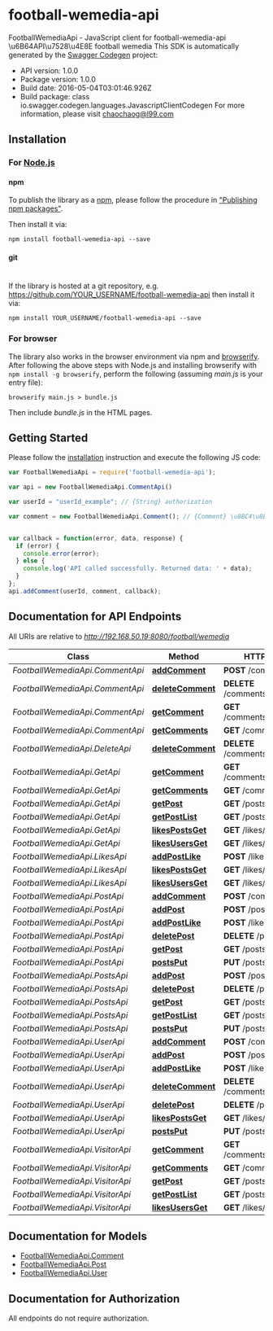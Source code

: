 # football-wemedia-api

FootballWemediaApi - JavaScript client for football-wemedia-api
\u6B64API\u7528\u4E8E football wemedia
This SDK is automatically generated by the [Swagger Codegen](https://github.com/swagger-api/swagger-codegen) project:

- API version: 1.0.0
- Package version: 1.0.0
- Build date: 2016-05-04T03:01:46.926Z
- Build package: class io.swagger.codegen.languages.JavascriptClientCodegen
For more information, please visit [chaochaog@l99.com](chaochaog@l99.com)

## Installation

### For [Node.js](https://nodejs.org/)

#### npm

To publish the library as a [npm](https://www.npmjs.com/),
please follow the procedure in ["Publishing npm packages"](https://docs.npmjs.com/getting-started/publishing-npm-packages).

Then install it via:

```shell
npm install football-wemedia-api --save
```

#### git
#
If the library is hosted at a git repository, e.g.
https://github.com/YOUR_USERNAME/football-wemedia-api
then install it via:

```shell
npm install YOUR_USERNAME/football-wemedia-api --save
```

### For browser

The library also works in the browser environment via npm and [browserify](http://browserify.org/). After following
the above steps with Node.js and installing browserify with `npm install -g browserify`,
perform the following (assuming *main.js* is your entry file):

```shell
browserify main.js > bundle.js
```

Then include *bundle.js* in the HTML pages.

## Getting Started

Please follow the [installation](#installation) instruction and execute the following JS code:

```javascript
var FootballWemediaApi = require('football-wemedia-api');

var api = new FootballWemediaApi.CommentApi()

var userId = "userId_example"; // {String} authorization

var comment = new FootballWemediaApi.Comment(); // {Comment} \u8BC4\u8BBA


var callback = function(error, data, response) {
  if (error) {
    console.error(error);
  } else {
    console.log('API called successfully. Returned data: ' + data);
  }
};
api.addComment(userId, comment, callback);

```

## Documentation for API Endpoints

All URIs are relative to *http://192.168.50.19:8080/football/wemedia*

Class | Method | HTTP request | Description
------------ | ------------- | ------------- | -------------
*FootballWemediaApi.CommentApi* | [**addComment**](docs/CommentApi.md#addComment) | **POST** /comments | \u8BC4\u8BBA
*FootballWemediaApi.CommentApi* | [**deleteComment**](docs/CommentApi.md#deleteComment) | **DELETE** /comments/{commentId} | \u7528\u6237\u5220\u9664Comment
*FootballWemediaApi.CommentApi* | [**getComment**](docs/CommentApi.md#getComment) | **GET** /comments/{commentId} | \u83B7\u5F97Post\u8BC4\u8BBA
*FootballWemediaApi.CommentApi* | [**getComments**](docs/CommentApi.md#getComments) | **GET** /comments | \u83B7\u5F97Post\u8BC4\u8BBA\u5217\u8868
*FootballWemediaApi.DeleteApi* | [**deleteComment**](docs/DeleteApi.md#deleteComment) | **DELETE** /comments/{commentId} | \u7528\u6237\u5220\u9664Comment
*FootballWemediaApi.GetApi* | [**getComment**](docs/GetApi.md#getComment) | **GET** /comments/{commentId} | \u83B7\u5F97Post\u8BC4\u8BBA
*FootballWemediaApi.GetApi* | [**getComments**](docs/GetApi.md#getComments) | **GET** /comments | \u83B7\u5F97Post\u8BC4\u8BBA\u5217\u8868
*FootballWemediaApi.GetApi* | [**getPost**](docs/GetApi.md#getPost) | **GET** /posts/{postId} | \u6839\u636EId\u83B7\u53D6Post\u8BE6\u60C5
*FootballWemediaApi.GetApi* | [**getPostList**](docs/GetApi.md#getPostList) | **GET** /posts | \u6839\u636E\u641C\u7D22\u6761\u4EF6\u83B7\u53D6Post\u5217\u8868
*FootballWemediaApi.GetApi* | [**likesPostsGet**](docs/GetApi.md#likesPostsGet) | **GET** /likes/posts | \u6839\u636EuserId\u83B7\u53D6\u7528\u6237\u559C\u6B22\u7684\u6587\u7AE0\u5217\u8868
*FootballWemediaApi.GetApi* | [**likesUsersGet**](docs/GetApi.md#likesUsersGet) | **GET** /likes/users | \u6839\u636EpostId\u83B7\u53D6\u5BF9\u6B64\u7BC7\u6587\u7AE0\u70B9\u8D5E\u7684\u7528\u6237\u5217\u8868
*FootballWemediaApi.LikesApi* | [**addPostLike**](docs/LikesApi.md#addPostLike) | **POST** /likes | \u7528\u6237\u5BF9Post\u70B9\u8D5E
*FootballWemediaApi.LikesApi* | [**likesPostsGet**](docs/LikesApi.md#likesPostsGet) | **GET** /likes/posts | \u6839\u636EuserId\u83B7\u53D6\u7528\u6237\u559C\u6B22\u7684\u6587\u7AE0\u5217\u8868
*FootballWemediaApi.LikesApi* | [**likesUsersGet**](docs/LikesApi.md#likesUsersGet) | **GET** /likes/users | \u6839\u636EpostId\u83B7\u53D6\u5BF9\u6B64\u7BC7\u6587\u7AE0\u70B9\u8D5E\u7684\u7528\u6237\u5217\u8868
*FootballWemediaApi.PostApi* | [**addComment**](docs/PostApi.md#addComment) | **POST** /comments | \u8BC4\u8BBA
*FootballWemediaApi.PostApi* | [**addPost**](docs/PostApi.md#addPost) | **POST** /posts | \u521B\u5EFA\u4E00\u4E2APost
*FootballWemediaApi.PostApi* | [**addPostLike**](docs/PostApi.md#addPostLike) | **POST** /likes | \u7528\u6237\u5BF9Post\u70B9\u8D5E
*FootballWemediaApi.PostApi* | [**deletePost**](docs/PostApi.md#deletePost) | **DELETE** /posts | \u7528\u6237\u5220\u9664Post
*FootballWemediaApi.PostApi* | [**getPost**](docs/PostApi.md#getPost) | **GET** /posts/{postId} | \u6839\u636EId\u83B7\u53D6Post\u8BE6\u60C5
*FootballWemediaApi.PostApi* | [**postsPut**](docs/PostApi.md#postsPut) | **PUT** /posts | \u4FEE\u6539\u4E00\u4E2APost
*FootballWemediaApi.PostsApi* | [**addPost**](docs/PostsApi.md#addPost) | **POST** /posts | \u521B\u5EFA\u4E00\u4E2APost
*FootballWemediaApi.PostsApi* | [**deletePost**](docs/PostsApi.md#deletePost) | **DELETE** /posts | \u7528\u6237\u5220\u9664Post
*FootballWemediaApi.PostsApi* | [**getPost**](docs/PostsApi.md#getPost) | **GET** /posts/{postId} | \u6839\u636EId\u83B7\u53D6Post\u8BE6\u60C5
*FootballWemediaApi.PostsApi* | [**getPostList**](docs/PostsApi.md#getPostList) | **GET** /posts | \u6839\u636E\u641C\u7D22\u6761\u4EF6\u83B7\u53D6Post\u5217\u8868
*FootballWemediaApi.PostsApi* | [**postsPut**](docs/PostsApi.md#postsPut) | **PUT** /posts | \u4FEE\u6539\u4E00\u4E2APost
*FootballWemediaApi.UserApi* | [**addComment**](docs/UserApi.md#addComment) | **POST** /comments | \u8BC4\u8BBA
*FootballWemediaApi.UserApi* | [**addPost**](docs/UserApi.md#addPost) | **POST** /posts | \u521B\u5EFA\u4E00\u4E2APost
*FootballWemediaApi.UserApi* | [**addPostLike**](docs/UserApi.md#addPostLike) | **POST** /likes | \u7528\u6237\u5BF9Post\u70B9\u8D5E
*FootballWemediaApi.UserApi* | [**deleteComment**](docs/UserApi.md#deleteComment) | **DELETE** /comments/{commentId} | \u7528\u6237\u5220\u9664Comment
*FootballWemediaApi.UserApi* | [**deletePost**](docs/UserApi.md#deletePost) | **DELETE** /posts | \u7528\u6237\u5220\u9664Post
*FootballWemediaApi.UserApi* | [**likesPostsGet**](docs/UserApi.md#likesPostsGet) | **GET** /likes/posts | \u6839\u636EuserId\u83B7\u53D6\u7528\u6237\u559C\u6B22\u7684\u6587\u7AE0\u5217\u8868
*FootballWemediaApi.UserApi* | [**postsPut**](docs/UserApi.md#postsPut) | **PUT** /posts | \u4FEE\u6539\u4E00\u4E2APost
*FootballWemediaApi.VisitorApi* | [**getComment**](docs/VisitorApi.md#getComment) | **GET** /comments/{commentId} | \u83B7\u5F97Post\u8BC4\u8BBA
*FootballWemediaApi.VisitorApi* | [**getComments**](docs/VisitorApi.md#getComments) | **GET** /comments | \u83B7\u5F97Post\u8BC4\u8BBA\u5217\u8868
*FootballWemediaApi.VisitorApi* | [**getPost**](docs/VisitorApi.md#getPost) | **GET** /posts/{postId} | \u6839\u636EId\u83B7\u53D6Post\u8BE6\u60C5
*FootballWemediaApi.VisitorApi* | [**getPostList**](docs/VisitorApi.md#getPostList) | **GET** /posts | \u6839\u636E\u641C\u7D22\u6761\u4EF6\u83B7\u53D6Post\u5217\u8868
*FootballWemediaApi.VisitorApi* | [**likesUsersGet**](docs/VisitorApi.md#likesUsersGet) | **GET** /likes/users | \u6839\u636EpostId\u83B7\u53D6\u5BF9\u6B64\u7BC7\u6587\u7AE0\u70B9\u8D5E\u7684\u7528\u6237\u5217\u8868


## Documentation for Models

 - [FootballWemediaApi.Comment](docs/Comment.md)
 - [FootballWemediaApi.Post](docs/Post.md)
 - [FootballWemediaApi.User](docs/User.md)


## Documentation for Authorization

 All endpoints do not require authorization.

